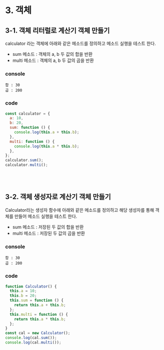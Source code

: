 # 3. 객체

## 3-1. 객체 리터럴로 계산기 객체 만들기

calculator 라는 객체에 아래와 같은 메소드를 정의하고 메소드 실행을 테스트 한다.

- sum 메소드 : 객체의 a, b 두 값의 합을 반환
- multi 메소드 : 객체의 a, b 두 값의 곱을 반환

### console

```
합 : 30
곱 : 200
```

### code

```js
const calculator = {
  a: 10,
  b: 20,
  sum: function () {
    console.log(this.a + this.b);
  },
  multi: function () {
    console.log(this.a * this.b);
  },
};
calculator.sum();
calculator.multi();
```

<br><br>

## 3-2. 객체 생성자로 계산기 객체 만들기

Calculator라는 생성자 함수에 아래와 같은 메소드를 정의하고 해당 생성자를 통해 객체를 만들어 메소드 실행을 테스트 한다.

- sum 메소드 : 저장된 두 값의 합을 반환
- multi 메소드 : 저장된 두 값의 곱을 반환

### console

```
합 : 30
곱 : 200
```

### code

```js
function Calculator() {
  this.a = 10;
  this.b = 20;
  this.sum = function () {
    return this.a + this.b;
  };
  this.multi = function () {
    return this.a * this.b;
  };
}
const cal = new Calculator();
console.log(cal.sum());
console.log(cal.multi());
```

<br><br>
